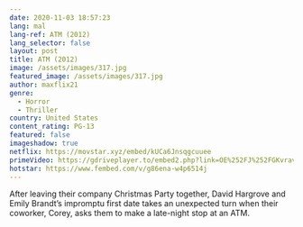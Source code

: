 ```yaml
---
date: 2020-11-03 18:57:23
lang: mal
lang-ref: ATM (2012)
lang_selector: false
layout: post
title: ATM (2012)
image: /assets/images/317.jpg
featured_image: /assets/images/317.jpg
author: maxflix21
genre:
  - Horror
  - Thriller
country: United States
content_rating: PG-13
featured: false
imageshadow: true
netflix: https://movstar.xyz/embed/kUCa6Jnsqgcuuee
primeVideo: https://gdriveplayer.to/embed2.php?link=OE%252FJ%252FGKvravirRKbz69o8AavMH56mwdL46A%252BsiGJeK%252Fcw4kPnnL1MVumNI5TRL0SgnrgtV0lm%252BnL8GcCHP3FPBvQOUuwjVGlvxH0%252FsGqiKXBnlxSU9gH5buAZ%252FCN925Y3CKapeMZkIh6%252BH1CxnkoA2Ur%252F%252F0WXrcUyM7AwcvGhwa0nkNWVbHnIxtkkkisfZywA%253D
hotstar: https://www.fembed.com/v/g86ena-w4p6514j
---
```

After leaving their company Christmas Party together, David Hargrove and Emily Brandt’s impromptu first date takes an unexpected turn when their coworker, Corey, asks them to make a late-night stop at an ATM.